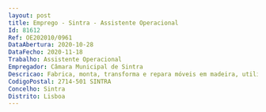 ```yaml
--- 
layout: post
title: Emprego - Sintra - Assistente Operacional
Id: 81612
Ref: OE202010/0961
DataAbertura: 2020-10-28
DataFecho: 2020-11-18
Trabalho: Assistente Operacional
Empregador: Câmara Municipal de Sintra
Descricao: Fabrica, monta, transforma e repara móveis em madeira, utilizando ferramentas manuais ou mecânicas, executando caixilharias, construindo estruturas para palcos, reparando pavimentos, portas e janelas, procedendo à manutenção e limpeza dos equipamentos e ferramentas, de acordo com as normas de segurança e higiene no trabalho. Competências associadas à função Competências transversais  Realização e Orientação para Resultados  Orientação para o Serviço Público  Responsabilidade e Compromisso com o Serviço  Inovação e Qualidade.Competências especificas da carreira  Trabalho de Equipa e Cooperação  Orientação para a Segurança Competências específicas do posto de trabalho  Conhecimento e Experiência e Relacionamento Interpessoal.  Principais atividades Prepara e organiza o trabalho a executar montando e reparando mobiliário e outros artigos em madeiras, desde elaboração de caixilharias, móveis, estruturas para palcos e exposições  Procede à regularização dos elementos dos edifícios, desde pavimentos, portas e janelas, procedendo a afinações, reparações ou à sua substituição  Executa peças em madeira utilizando máquinas automáticas ou semiautomáticas, ferramentas manuais ou mecânicas adequadas ao trabalho a desenvolver  Repara mobiliário e outros artigos em madeira, consertando e reconstituindo peças danificadas e substituindo ferragens e outros acessórios  Responsabiliza se pelos equipamentos à sua guarda e pela sua correta utilização, procedendo à limpeza e conservação dos instrumentos e ferramentas de trabalho e quando necessário, à manutenção e reparação dos mesmos  Apoia na carga, descarga, transporte, montagem e desmontagem de palcos, estruturas cobertas ou descobertas, bancadas, recintos desportivos e outros equipamentos, executa outras tarefas simples não especificadas de carácter manual, exigindo se principalmente esforço físico e conhecimentos práticos.
CodigoPostal: 2714-501 SINTRA
Concelho: Sintra
Distrito: Lisboa
--- 
```

